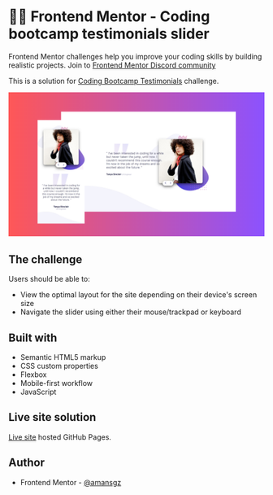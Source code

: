 # 👩‍💻 Frontend Mentor - Coding bootcamp testimonials slider

Frontend Mentor challenges help you improve your coding skills by building realistic projects. 
Join to [Frontend Mentor Discord community](https://discord.gg/UAfh3qzhYb)
 
This is a solution for [Coding Bootcamp Testimonials](https://www.frontendmentor.io/challenges/coding-bootcamp-testimonials-slider-4FNyLA8JL) challenge.

![Design preview for the Coding bootcamp testimonials slider challenge](./images/preview.png)

## The challenge

Users should be able to:

- View the optimal layout for the site depending on their device's screen size
- Navigate the slider using either their mouse/trackpad or keyboard


## Built with

- Semantic HTML5 markup
- CSS custom properties
- Flexbox
- Mobile-first workflow
- JavaScript

## Live site solution

[Live site]() hosted GitHub Pages.

## Author

- Frontend Mentor - [@amansgz](https://www.frontendmentor.io/profile/amansgz)